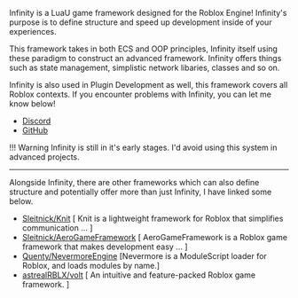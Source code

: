 Infinity is a LuaU game framework designed for the Roblox Engine! 
Infinity's purpose is to define structure and speed up development inside of your experiences. 

This framework takes in both ECS and OOP principles, Infinity itself using these paradigm to construct an advanced framework.
Infinity offers things such as state management, simplistic network libaries, classes and so on. 

Infinity is also used in Plugin Development as well, this framework covers all Roblox contexts. 
If you encounter problems with Infinity, you can let me know below! 

- [Discord](https://discord.com/users/685566749516628033)
- [GitHub](https://github.com/4x8Matrix/InfinityFramework/issues)

!!! Warning
    Infinity is still in it's early stages. 
    I'd avoid using this system in advanced projects.

--------------------------------

Alongside Infinity, there are other frameworks which can also define structure and potentially offer more than just Infinity, I have linked some below.

- [Sleitnick/Knit](https://sleitnick.github.io/Knit/) [ Knit is a lightweight framework for Roblox that simplifies communication ... ]
- [Sleitnick/AeroGameFramework](https://sleitnick.github.io/AeroGameFramework/) [ AeroGameFramework is a Roblox game framework that makes development easy ... ]
- [Quenty/NevermoreEngine](https://quenty.github.io/NevermoreEngine/) [Nevermore is a ModuleScript loader for Roblox, and loads modules by name.]
- [astrealRBLX/volt](https://github.com/astrealRBLX/volt) [ An intuitive and feature-packed Roblox game framework. ]